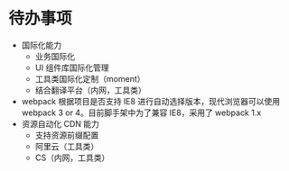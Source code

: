 # 待办事项

* 国际化能力
  * 业务国际化
  * UI 组件库国际化管理
  * 工具类国际化定制（moment）
  * 结合翻译平台（内网，工具类）
* webpack 根据项目是否支持 IE8 进行自动选择版本，现代浏览器可以使用 webpack 3 or 4。目前脚手架中为了兼容 IE8，采用了 webpack 1.x
* 资源自动化 CDN 能力
  * 支持资源前缀配置
  * 阿里云（工具类）
  * CS（内网，工具类）
